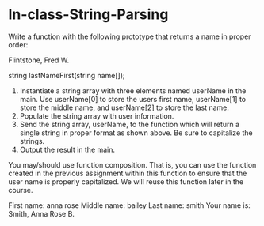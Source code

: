 # In-class-String-Parsing

Write a function with the following prototype that returns a name in proper order:

Flintstone, Fred W.

string lastNameFirst(string name[]);

1. Instantiate a string array with three elements named userName in the main.  Use userName[0] to store the users first name, userName[1] to store the middle name, and userName[2] to store the last name.
2. Populate the string array with user information.
3. Send the string array, userName, to the function which will return a single string in proper format as shown above.  Be sure to capitalize the strings.
4. Output the result in the main.

You may/should use function composition. That is, you can use the function created in the previous assignment within this function to ensure that the user name is properly capitalized. We will reuse this function later in the course.

First name: anna rose
Middle name: bailey
Last name: smith
Your name is: Smith, Anna Rose B.
